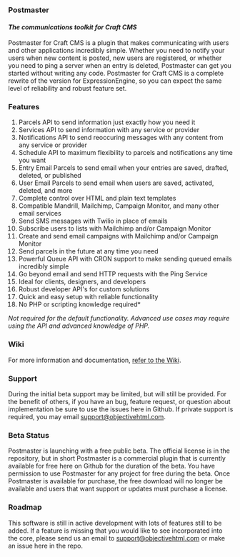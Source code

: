 ### Postmaster

#### *The communications toolkit for Craft CMS*

Postmaster for Craft CMS is a plugin that makes communicating with users and other applications incredibly simple. Whether you need to notify your users when new content is posted, new users are registered, or whether you need to ping a server when an entry is deleted, Postmaster can get you started without writing any code. Postmaster for Craft CMS is a complete rewrite of the version for ExpressionEngine, so you can expect the same level of reliability and robust feature set.

### Features

1. Parcels API to send information just exactly how you need it
2. Services API to send information with any service or provider
3. Notifications API to send reoccuring messages with any content from any service or provider
11. Schedule API to maximum flexibility to parcels and notifications any time you want
3. Entry Email Parcels to send email when your entries are saved, drafted, deleted, or published
4. User Email Parcels to send email when users are saved, activated, deleted, and more
5. Complete control over HTML and plain text templates
6. Compatible Mandrill, Mailchimp, Campaign Monitor, and many other email services
7. Send SMS messages with Twilio in place of emails
8. Subscribe users to lists with Mailchimp and/or Campaign Monitor
9. Create and send email campaigns with Mailchimp and/or Campaign Monitor
10. Send parcels in the future at any time you need
11. Powerful Queue API with CRON support to make sending queued emails incredibly simple
12. Go beyond email and send HTTP requests with the Ping Service
13. Ideal for clients, designers, and developers
14. Robust developer API's for custom solutions
15. Quick and easy setup with reliable functionality
16. No PHP or scripting knowledge required*

*Not required for the default functionality. Advanced use cases may require using the API and advanced knowledge of PHP.*

### Wiki

For more information and documentation, [refer to the Wiki](https://github.com/objectivehtml/Postmaster-for-Craft-CMS/wiki).

### Support

During the initial beta support may be limited, but will still be provided. For the benefit of others, if you have an bug, feature request, or question about implementation be sure to use the issues here in Github. If private support is required, you may email [support@objectivehtml.com](mailto:support@objectivehtml.com).

### Beta Status

Postmaster is launching with a free public beta. The official license is in the repository, but in short Postmaster is a commercial plugin that is currently available for free here on Github for the duration of the beta. You have permission to use Postmaster for any project for free during the beta. Once Postmaster is available for purchase, the free download will no longer be available and users that want support or updates must purchase a license.

### Roadmap

This software is still in active development with lots of features still to be added. If a feature is missing that you would like to see incorporated into the core, please send us an email to [support@objectivehtml.com](mailto:support@objectivehtml.com) or make an issue here in the repo.
